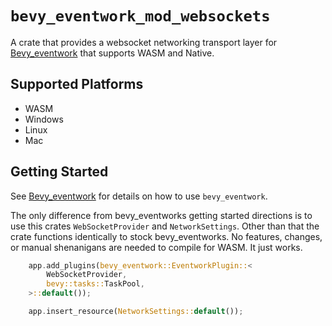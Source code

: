 # `bevy_eventwork_mod_websockets`

A crate that provides a websocket networking transport layer for [Bevy_eventwork](https://github.com/jamescarterbell/bevy_eventwork) that supports WASM and Native.

## Supported Platforms

- WASM
- Windows
- Linux
- Mac

## Getting Started

See [Bevy_eventwork](https://github.com/jamescarterbell/bevy_eventwork) for details on how to use `bevy_eventwork`.

The only difference from bevy_eventworks getting started directions is to use this crates `WebSocketProvider` and `NetworkSettings`.
Other than that the crate functions identically to stock bevy_eventworks. No features, changes, or manual shenanigans are needed to compile for WASM.
It just works.

```rust
    app.add_plugins(bevy_eventwork::EventworkPlugin::<
        WebSocketProvider,
        bevy::tasks::TaskPool,
    >::default());

    app.insert_resource(NetworkSettings::default());

```
